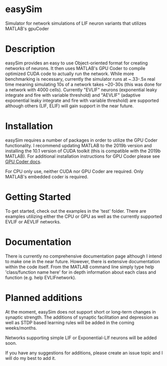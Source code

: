 # easySim
Simulator for network simulations of LIF neuron variants that utilizes MATLAB's gpuCoder

# Description
easySim provides an easy to use Object-oriented format for creating networks of neurons. It then uses MATLAB's GPU Coder
to compile optimized CUDA code to actually run the network. While more benchmarking is necessary, currently the simulator runs at ~.33-.5x real time meaning simulating 10s of a network takes ~20-30s (this was done for a network with 4000 cells). Currently "EVLIF" neurons (exponential leaky integrate and fire with variable threshold) and "AEVLIF" (adaptive exponential leaky integrate and fire with variable threshold) are supported although others (LIF, ELIF) will gain support in the near future.

# Installation
easySim requires a number of packages in order to utilize the GPU Coder functionality. I recommend updating MATLAB to the 2019b version and installing the 10.1 version of CUDA toolkit (this is compatible with the 2019b MATLAB). For additional installation instructions for GPU Coder please see [GPU Coder docs](https://www.mathworks.com/help/pdf_doc/gpucoder/gpucoder_gs.pdf).

For CPU only use, neither CUDA nor GPU Coder are required. Only MATLAB's embedded coder is required.

# Getting Started
To get started, check out the examples in the 'test' folder. There are examples utilizing either the CPU or GPU as well as the currently supported EVLIF or AEVLIF networks.

# Documentation
There is currently no comprehensive documentation page although I intend to make one in the near future. However, there is extensive documentation within the code itself. From the MATLAB command line simply type help 'class/function name here' for in depth information about each class and function (e.g. help EVLIFnetwork).

# Planned additions
At the moment, easySim does not support short or long-term changes in synaptic strength. The additions of synaptic facilitation and depression as well as STDP based learning rules will be added in the coming weeks/months.

Networks supporting simple LIF or Exponential-LIf neurons will be added soon.

If you have any suggestions for additions, please create an issue topic and I will do my best to add it.
